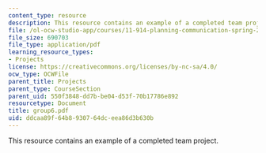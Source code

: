 ```yaml
---
content_type: resource
description: This resource contains an example of a completed team project.
file: /ol-ocw-studio-app/courses/11-914-planning-communication-spring-2007/ddcaa89f64b8930764dceea86d3b630b_group6.pdf
file_size: 690703
file_type: application/pdf
learning_resource_types:
- Projects
license: https://creativecommons.org/licenses/by-nc-sa/4.0/
ocw_type: OCWFile
parent_title: Projects
parent_type: CourseSection
parent_uid: 550f3848-dd7b-be04-d53f-70b17786e892
resourcetype: Document
title: group6.pdf
uid: ddcaa89f-64b8-9307-64dc-eea86d3b630b
---
```

This resource contains an example of a completed team project.
